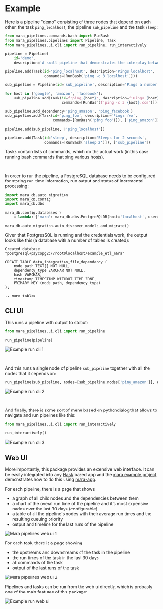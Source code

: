 # Example

Here is a pipeline "demo" consisting of three nodes that depend on each other: the task `ping_localhost`, the pipeline `sub_pipeline` and the task `sleep`:

```python
from mara_pipelines.commands.bash import RunBash
from mara_pipelines.pipelines import Pipeline, Task
from mara_pipelines.ui.cli import run_pipeline, run_interactively

pipeline = Pipeline(
    id='demo',
    description='A small pipeline that demonstrates the interplay between pipelines, tasks and commands')

pipeline.add(Task(id='ping_localhost', description='Pings localhost',
                  commands=[RunBash('ping -c 3 localhost')]))

sub_pipeline = Pipeline(id='sub_pipeline', description='Pings a number of hosts')

for host in ['google', 'amazon', 'facebook']:
    sub_pipeline.add(Task(id=f'ping_{host}', description=f'Pings {host}',
                          commands=[RunBash(f'ping -c 3 {host}.com')]))

sub_pipeline.add_dependency('ping_amazon', 'ping_facebook')
sub_pipeline.add(Task(id='ping_foo', description='Pings foo',
                      commands=[RunBash('ping foo')]), ['ping_amazon'])

pipeline.add(sub_pipeline, ['ping_localhost'])

pipeline.add(Task(id='sleep', description='Sleeps for 2 seconds',
                  commands=[RunBash('sleep 2')]), ['sub_pipeline'])
```

Tasks contain lists of commands, which do the actual work (in this case running bash commands that ping various hosts). 

&nbsp;

In order to run the pipeline, a PostgreSQL database needs to be configured for storing run-time information, run output and status of incremental processing: 

```python
import mara_db.auto_migration
import mara_db.config
import mara_db.dbs

mara_db.config.databases \
    = lambda: {'mara': mara_db.dbs.PostgreSQLDB(host='localhost', user='root', database='example_etl_mara')}

mara_db.auto_migration.auto_discover_models_and_migrate()
```

Given that PostgresSQL is running and the credentials work, the output looks like this (a database with a number of tables is created):

```
Created database "postgresql+psycopg2://root@localhost/example_etl_mara"

CREATE TABLE data_integration_file_dependency (
    node_path TEXT[] NOT NULL, 
    dependency_type VARCHAR NOT NULL, 
    hash VARCHAR, 
    timestamp TIMESTAMP WITHOUT TIME ZONE, 
    PRIMARY KEY (node_path, dependency_type)
);

.. more tables
```

## CLI UI

This runs a pipeline with output to stdout:

```python
from mara_pipelines.ui.cli import run_pipeline

run_pipeline(pipeline)
```

![Example run cli 1](_static/example-run-cli-1.gif)

&nbsp;

And this runs a single node of pipeline `sub_pipeline` together with all the nodes that it depends on:

```python
run_pipeline(sub_pipeline, nodes=[sub_pipeline.nodes['ping_amazon']], with_upstreams=True)
```

![Example run cli 2](_static/example-run-cli-2.gif)

&nbsp;


And finally, there is some sort of menu based on [pythondialog](http://pythondialog.sourceforge.net/) that allows to navigate and run pipelines like this:

```python
from mara_pipelines.ui.cli import run_interactively

run_interactively()
```

![Example run cli 3](_static/example-run-cli-3.gif)



## Web UI

More importantly, this package provides an extensive web interface. It can be easily integrated into any [Flask](https://flask.palletsprojects.com/) based app and the [mara example project](https://github.com/mara/mara-example-project) demonstrates how to do this using [mara-app](https://mara-app.readthedocs.io/).

For each pipeline, there is a page that shows

- a graph of all child nodes and the dependencies between them
- a chart of the overal run time of the pipeline and it's most expensive nodes over the last 30 days (configurable)
- a table of all the pipeline's nodes with their average run times and the resulting queuing priority
- output and timeline for the last runs of the pipeline


![Mara pipelines web ui 1](_static/mara-pipelines-web-ui-1.png)

For each task, there is a page showing 

- the upstreams and downstreams of the task in the pipeline
- the run times of the task in the last 30 days
- all commands of the task
- output of the last runs of the task

![Mara pipelines web ui 2](_static/mara-pipelines-web-ui-2.png)


Pipelines and tasks can be run from the web ui directly, which is probably one of the main features of this package: 

![Example run web ui](_static/example-run-web-ui.gif)
